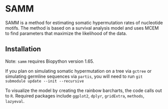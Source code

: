 # SAMM

SAMM is a method for estimating somatic hypermutation rates of nucleotide motifs.
The method is based on a survival analysis model and uses MCEM to find parameters that
maximize the likelihood of the data.

## Installation
Note: `samm` requires Biopython version 1.65.

If you plan on simulating somatic hypermutation on a tree via `gctree` or simulating germline sequences via `partis`, you will need to run
```git submodule update --init --recursive```

To visualize the model by creating the rainbow barcharts, the code calls out to `R`. Required packages include `ggplot2`, `dplyr`, `gridExtra`, `methods`, `lazyeval`.
